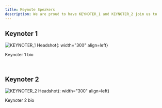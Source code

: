 ```yaml
---
title: Keynote Speakers
description: We are proud to have KEYNOTER_1 and KEYNOTER_2 join us to deliver the 2025 keynotes.
---
```


## Keynoter 1

![KEYNOTER_1 Headshot](Headshot.png){: width="300" align=left}

Keynoter 1 bio

<br>

## Keynoter 2

![KEYNOTER_2 Headshot](Headshot.png){: width="300" align=left}

Keynoter 2 bio
